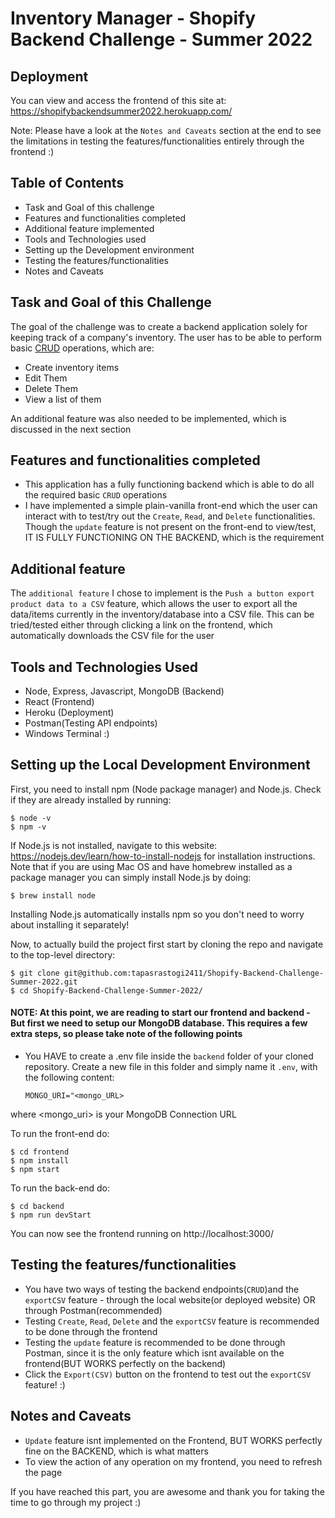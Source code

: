 # Inventory Manager - Shopify Backend Challenge - Summer 2022

## Deployment
You can view and access the frontend of this site at: https://shopifybackendsummer2022.herokuapp.com/ 

Note: Please have a look at the `Notes and Caveats` section at the end to see the limitations in testing the features/functionalities entirely through the frontend :)

## Table of Contents
- Task and Goal of this challenge
- Features and functionalities completed
- Additional feature implemented
- Tools and Technologies used
- Setting up the Development environment
- Testing the features/functionalities
- Notes and Caveats

## Task and Goal of this Challenge

The goal of the challenge was to create a backend application solely for keeping track of a company's inventory. The user has to be able to perform basic [CRUD](https://en.wikipedia.org/wiki/Create,_read,_update_and_delete) operations, which are:
- Create inventory items
- Edit Them
- Delete Them
- View a list of them

An additional feature was also needed to be implemented, which is discussed in the next section

## Features and functionalities completed
- This application has a fully functioning backend which is able to do all the required basic `CRUD` operations
- I have implemented a simple plain-vanilla front-end which the user can interact with to test/try out the `Create`, `Read`, and `Delete` functionalities. Though the `update` feature is not present on the front-end to view/test, IT IS FULLY FUNCTIONING ON THE BACKEND, which is the requirement

## Additional feature
The `additional feature` I chose to implement is the `Push a button export product data to a CSV` feature, which allows the user to export all the data/items currently in the inventory/database into a CSV file. This can be tried/tested either through clicking a link on the frontend, which automatically downloads the CSV file for the user

## Tools and Technologies Used
- Node, Express, Javascript, MongoDB (Backend)
- React (Frontend)
- Heroku (Deployment)
- Postman(Testing API endpoints)
- Windows Terminal :)

## Setting up the Local Development Environment
First, you need to install npm (Node package manager) and Node.js. Check if they are already installed by running:

	$ node -v
	$ npm -v

If Node.js is not installed, navigate to this website: https://nodejs.dev/learn/how-to-install-nodejs for installation instructions. Note that if you are using Mac OS and have homebrew installed as a package manager you can simply install Node.js by doing:

	$ brew install node

Installing Node.js automatically installs npm so you don't need to worry about installing it separately!

Now, to actually build the project first start by cloning  the repo and navigate to the top-level directory:

	$ git clone git@github.com:tapasrastogi2411/Shopify-Backend-Challenge-Summer-2022.git
	$ cd Shopify-Backend-Challenge-Summer-2022/

#### NOTE: At this point, we are reading to start our frontend and backend - But first we need to setup our MongoDB database. This requires a few extra steps, so please take note of the following points
- You HAVE to create a .env file inside the `backend` folder of your cloned repository. Create a new file in this folder and simply name it `.env`, with the following content: 

    `MONGO_URI="<mongo_URL>`
    
 where <mongo_uri> is your MongoDB Connection URL
	
To run the front-end do: 

	$ cd frontend
	$ npm install
	$ npm start

To run the back-end do:

	$ cd backend
	$ npm run devStart
  
You can now see the frontend running on http://localhost:3000/

## Testing the features/functionalities

- You have two ways of testing the backend endpoints(`CRUD`)and the `exportCSV` feature - through the local website(or deployed website) OR through Postman(recommended)
- Testing `Create`, `Read`, `Delete` and the `exportCSV` feature is recommended to be done through the frontend
- Testing the `update` feature is recommended to be done through Postman, since it is the only feature which isnt available on the frontend(BUT WORKS perfectly on the backend)
- Click the `Export(CSV)` button on the frontend to test out the `exportCSV` feature! :)

## Notes and Caveats
- `Update` feature isnt implemented on the Frontend, BUT WORKS perfectly fine on the BACKEND, which is what matters
- To view the action of any operation on my frontend, you need to refresh the page

If you have reached this part, you are awesome and thank you for taking the time to go through my project :)
